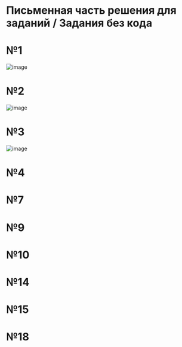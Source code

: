 # Письменная часть решения для заданий / Задания без кода
# №1
![image](https://github.com/user-attachments/assets/3631b3d4-7811-4fe3-a5e5-285ecd3d638d)
# №2
![image](https://github.com/user-attachments/assets/69b2be05-2b8d-4585-b7c4-6901d2227030)
# №3
![image](https://github.com/user-attachments/assets/87f0c5bb-3e1d-4142-aa1f-01f760f1df88)
# №4

# №7

# №9

# №10

# №14

# №15

# №18

